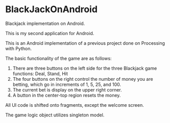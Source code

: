 # BlackJackOnAndroid

Blackjack implementation on Android.


This is my second application for Android.

This is an Android implementation of a previous project done on Processing with Python.

The basic functionality of the game are as follows:
1.	There are three buttons on the left side for the three Blackjack game functions: Deal, Stand, Hit
2.	The four buttons on the right control the number of money you are betting, which go in increments of 1, 5, 25, and 100.
3.	The current bet is display on the upper right corner.
4.	 A button in the center-top region resets the money.

All UI code is shifted onto fragments, except the welcome screen.

The game logic object utilizes singleton model.
